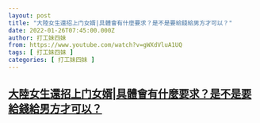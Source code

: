 ```yaml
---
layout: post
title: "大陸女生還招上门女婿|具體會有什麼要求？是不是要給錢給男方才可以？"
date: 2022-01-26T07:45:00.000Z
author: 打工妹四妹
from: https://www.youtube.com/watch?v=gWXdVluA1UQ
tags: [ 打工妹四妹 ]
categories: [ 打工妹四妹 ]
---
```

<!--1643183100000-->
[大陸女生還招上门女婿|具體會有什麼要求？是不是要給錢給男方才可以？](https://www.youtube.com/watch?v=gWXdVluA1UQ)
------

<div>

</div>
